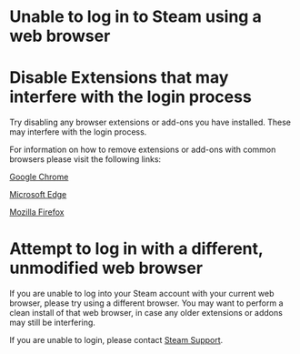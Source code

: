 # Unable to log in to Steam using a web browser

# Disable Extensions that may interfere with the login process
Try disabling any browser extensions or add-ons you have installed. These may interfere with the login process.  
  
For information on how to remove extensions or add-ons with common browsers please visit the following links:  
  
[Google Chrome](https://support.google.com/chrome_webstore/answer/2664769?hl=en)  
  
[Microsoft Edge](https://support.microsoft.com/en-us/microsoft-edge/add-turn-off-or-remove-extensions-in-microsoft-edge-9c0ec68c-2fbc-2f2c-9ff0-bdc76f46b026)  
  
[Mozilla Firefox](http://support.mozilla.org/en-US/kb/disable-or-remove-add-ons)  
  
  
# Attempt to log in with a different, unmodified web browser
If you are unable to log into your Steam account with your current web browser, please try using a different browser. You may want to perform a clean install of that web browser, in case any older extensions or addons may still be interfering.  
  
If you are unable to login, please contact [Steam Support](https://help.steampowered.com/).  
  
